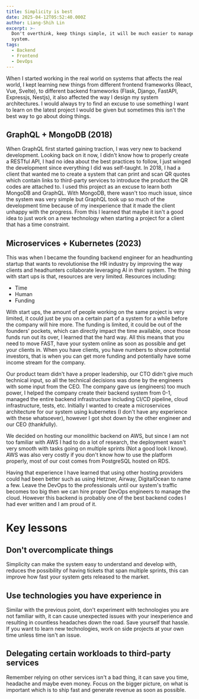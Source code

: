 ```yaml
---
title: Simplicity is best
date: 2025-04-12T05:52:40.000Z
author: Liang-Shih Lin
excerpt: >-
  Don't overthink, keep things simple, it will be much easier to manage your
  system.
tags:
  - Backend
  - Frontend
  - DevOps
---
```

When I started working in the real world on systems that affects the real world, I kept learning new things from different frontend frameworks (React, Vue, Svelte), to different backend frameworks (Flask, Django, FastAPI, Expressjs, Nestjs), it also affected the way I design my system architectures. I would always try to find an excuse to use something I want to learn on the latest project I would be given but sometimes this isn't the best way to go about doing things.

## GraphQL + MongoDB (2018)

When GraphQL first started gaining traction, I was very new to backend development. Looking back on it now, I didn't know how to properly create a RESTful API, I had no idea about the best practices to follow, I just winged the development since everything I did was self-taught. In 2018, I had a client that wanted me to create a system that can print and scan QR quotes which contain links to third-party services to introduce the product the QR codes are attached to. I used this project as an excuse to learn both MongoDB and GraphQL. With MongoDB, there wasn't too much issue, since the system was very simple but GraphQL took up so much of the development time because of my inexperience that it made the client unhappy with the progress. From this I learned that maybe it isn't a good idea to just work on a new technology when starting a project for a client that has a time constraint.

## Microservices + Kubernetes (2023)

This was when I became the founding backend engineer for an headhunting startup that wants to revolutionise the HR industry by improving the way clients and headhunters collaborate leveraging AI in their system. The thing with start ups is that, resources are very limited. Resources including:

- Time
- Human
- Funding

With start ups, the amount of people working on the same project is very limited, it could just be you on a certain part of a system for a while before the company will hire more. The funding is limited, it could be out of the founders' pockets, which can directly impact the time available, once those funds run out its over, I learned that the hard way. All this means that you need to move FAST, have your system online as soon as possible and get your clients in. When you have clients, you have numbers to show potential investors, that is when you can get more funding and potentially have some income stream for the company.

Our product team didn't have a proper leadership, our CTO didn't give much technical input, so all the technical decisions was done by the engineers with some input from the CEO. The company gave us (engineers) too much power, I helped the company create their backend system from 0-1, managed the entire backend infrastructure including CI/CD pipeline, cloud infrastructure, tests, etc. Initially I wanted to create a microservices architecture for our system using kubernetes (I don't have any experience with these whatsoever), however I got shot down by the other engineer and our CEO (thankfully).

We decided on hosting our monolithic backend on AWS, but since I am not too familiar with AWS I had to do a lot of research, the deployment wasn't very smooth with tasks going on multiple sprints (Not a good look I know). AWS was also very costly if you don't know how to use the platform properly, most of our cost comes from PostgreSQL hosted on RDS.

Having that experience I have learned that using other hosting providers could had been better such as using Hetzner, Airway, DigitalOcean to name a few. Leave the DevOps to the professionals until our system's traffic becomes too big then we can hire proper DevOps engineers to manage the cloud. However this backend is probably one of the best backend codes I had ever written and I am proud of it.

# Key lessons

## Don't overcomplicate things

Simplicity can make the system easy to understand and develop with, reduces the possibility of having tickets that span multiple sprints, this can improve how fast your system gets released to the market.

## Use technologies you have experience in

Similar with the previous point, don't experiment with technologies you are not familiar with, it can cause unexpected issues with your inexperience and resulting in countless headaches down the road. Save yourself that hassle. If you want to learn new technologies, work on side projects at your own time unless time isn't an issue.

## Delegating certain workloads to third-party services

Remember relying on other services isn't a bad thing, it can save you time, headache and maybe even money. Focus on the bigger picture, on what is important which is to ship fast and generate revenue as soon as possible.

